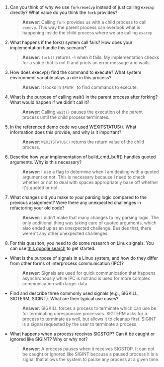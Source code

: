 1. Can you think of why we use `fork/execvp` instead of just calling `execvp` directly? What value do you think the `fork` provides?

    > **Answer**:  Calling `fork` provides us with a child process to call `execvp`. This way the parent process can overlook what is happening inside the child process where we are calling `execvp`.

2. What happens if the fork() system call fails? How does your implementation handle this scenario?

    > **Answer**:  `fork()` returns -1 when it fails. My implementation checks for a value that is not 0 and prints an error message and waits.

3. How does execvp() find the command to execute? What system environment variable plays a role in this process?

    > **Answer**:  It looks in `$PATH ` to find commands to execute.

4. What is the purpose of calling wait() in the parent process after forking? What would happen if we didn’t call it?

    > **Answer**:  Calling `wait()` pauses the execution of the parent process until the child process terminates.

5. In the referenced demo code we used WEXITSTATUS(). What information does this provide, and why is it important?

    > **Answer**:  `WEXITSTATUS()` returns the return value of the child process.

6. Describe how your implementation of build_cmd_buff() handles quoted arguments. Why is this necessary?

    > **Answer**:  I use a flag to determine when I am dealing with a quoted argument or not. This is necessary because I need to check whether or not to deal with spaces appropriately base off whether it's quoted or not.

7. What changes did you make to your parsing logic compared to the previous assignment? Were there any unexpected challenges in refactoring your old code?

    > **Answer**:  I didn't make that many changes to my parsing logic. The only additional thing was taking care of quoted arguments, which also ended up as an unexpected challenge. Besides that, there weren't any other unexpected challenges.

8. For this quesiton, you need to do some research on Linux signals. You can use [this google search](https://www.google.com/search?q=Linux+signals+overview+site%3Aman7.org+OR+site%3Alinux.die.net+OR+site%3Atldp.org&oq=Linux+signals+overview+site%3Aman7.org+OR+site%3Alinux.die.net+OR+site%3Atldp.org&gs_lcrp=EgZjaHJvbWUyBggAEEUYOdIBBzc2MGowajeoAgCwAgA&sourceid=chrome&ie=UTF-8) to get started.

- What is the purpose of signals in a Linux system, and how do they differ from other forms of interprocess communication (IPC)?

    > **Answer**:  Signals are used for quick communication that happens asynchronously while IPC is not and is used for more complex communication with larger data.

- Find and describe three commonly used signals (e.g., SIGKILL, SIGTERM, SIGINT). What are their typical use cases?

    > **Answer**:  SIGKILL forces a process to terminate which can use be for terminating unresponsive processes. SIGTERM asks for a process to terminate as well, but allows it to cleanup first. SIGINT is a signal requested by the user to terminate a process.

- What happens when a process receives SIGSTOP? Can it be caught or ignored like SIGINT? Why or why not?

    > **Answer**:  A process pauses when it receives SIGSTOP. It can not be caught or ignored like SIGINT because a paused process it is a signal that allows the system to pause any process at a given time.